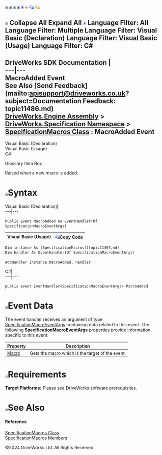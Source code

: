 ![](dotnetimages/collapse.gif) ![](dotnetimages/expand.gif) ![](dotnetimages/collapse.gif) ![](dotnetimages/expand.gif) ![](dotnetimages/drpdown.gif) ![](dotnetimages/drpdown_orange.gif) ![](dotnetimages/copycode.gif) ![](dotnetimages/copycodeHighlight.gif)

![](dotnetimages/collapse.gif) Collapse All Expand All ![](dotnetimages/drpdown.gif) Language Filter: All  Language Filter: Multiple  Language Filter: Visual Basic (Declaration) Language Filter: Visual Basic (Usage) Language Filter: C#  
---  
DriveWorks SDK Documentation  |   
---|---  
MacroAdded Event   
See Also [Send Feedback](mailto:apisupport@driveworks.co.uk?subject=Documentation Feedback: topic11486.md)  
[DriveWorks.Engine Assembly](topic2156.md) > [DriveWorks.Specification Namespace](topic10764.md) > [SpecificationMacros Class](topic11467.md) : MacroAdded Event  
---  
  
Visual Basic (Declaration)    
Visual Basic (Usage)    
C# 

Glossary Item Box

Raised when a new macro is added. 

# ![](dotnetimages/collapse.gif)Syntax

Visual Basic (Declaration)|   
---|---  
      
    
    Public Event MacroAdded As EventHandler(Of SpecificationMacroEventArgs)  
  
Visual Basic (Usage)| ![](dotnetimages/copycode.gif)Copy Code  
---|---  
      
    
    Dim instance As [SpecificationMacros](topic11467.md)
    Dim handler As EventHandler(Of SpecificationMacroEventArgs)
     
    AddHandler instance.MacroAdded, handler  
  
C#|   
---|---  
      
    
    public event EventHandler<SpecificationMacroEventArgs> MacroAdded  
  
# ![](dotnetimages/collapse.gif)Event Data

The event handler receives an argument of type [SpecificationMacroEventArgs](topic11456.md) containing data related to this event. The following **SpecificationMacroEventArgs** properties provide information specific to this event.

Property| Description  
---|---  
[Macro](topic11466.md)| Gets the macro which is the target of the event.   
  
# ![](dotnetimages/collapse.gif)Requirements

**Target Platforms:** Please see DriveWorks software prerequisites.

# ![](dotnetimages/collapse.gif)See Also

#### Reference

[SpecificationMacros Class](topic11467.md)   
[SpecificationMacros Members](topic11468.md)

©2024 DriveWorks Ltd. All Rights Reserved.
